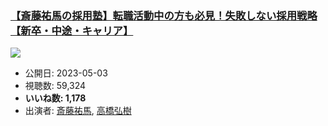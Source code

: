 ### [【斎藤祐馬の採用塾】転職活動中の方も必見！失敗しない採用戦略【新卒・中途・キャリア】](https://www.youtube.com/watch?v=kkPrkQy8LIs)
[![](https://img.youtube.com/vi/kkPrkQy8LIs/hqdefault.jpg)](https://www.youtube.com/watch?v=kkPrkQy8LIs)
-   公開日: 2023-05-03
-   視聴数: 59,324
-   **いいね数: 1,178**
-   出演者: [斎藤祐馬](/rehacq_fan/people/斎藤祐馬 "wikilink"), [高橋弘樹](/rehacq_fan/people/高橋弘樹 "wikilink")
